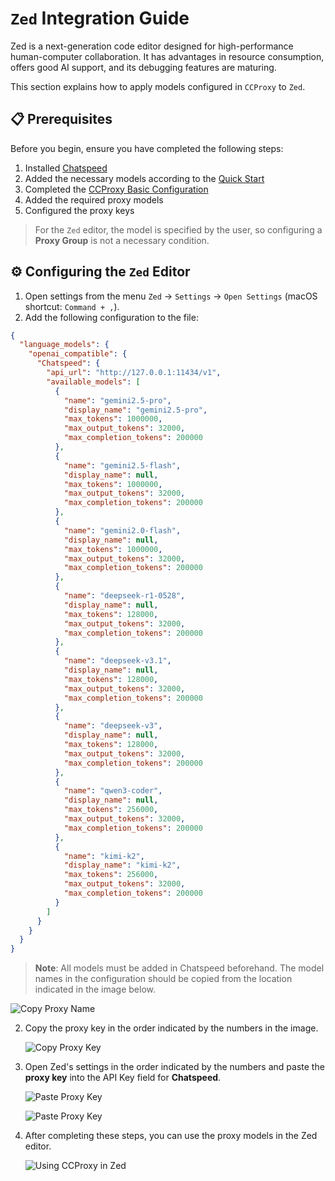 # `Zed` Integration Guide

Zed is a next-generation code editor designed for high-performance human-computer collaboration. It has advantages in resource consumption, offers good AI support, and its debugging features are maturing.

This section explains how to apply models configured in `CCProxy` to `Zed`.

## 📋 Prerequisites

Before you begin, ensure you have completed the following steps:

1. Installed [Chatspeed](../guide/installation.md)
2. Added the necessary models according to the [Quick Start](../guide/quickStart.md)
3. Completed the [CCProxy Basic Configuration](configuration.md)
4. Added the required proxy models
5. Configured the proxy keys

> For the `Zed` editor, the model is specified by the user, so configuring a **Proxy Group** is not a necessary condition.

## ⚙️ Configuring the `Zed` Editor

1.  Open settings from the menu `Zed` -> `Settings` -> `Open Settings` (macOS shortcut: `Command + ,`).
2.  Add the following configuration to the file:

```json
{
  "language_models": {
    "openai_compatible": {
      "Chatspeed": {
        "api_url": "http://127.0.0.1:11434/v1",
        "available_models": [
          {
            "name": "gemini2.5-pro",
            "display_name": "gemini2.5-pro",
            "max_tokens": 1000000,
            "max_output_tokens": 32000,
            "max_completion_tokens": 200000
          },
          {
            "name": "gemini2.5-flash",
            "display_name": null,
            "max_tokens": 1000000,
            "max_output_tokens": 32000,
            "max_completion_tokens": 200000
          },
          {
            "name": "gemini2.0-flash",
            "display_name": null,
            "max_tokens": 1000000,
            "max_output_tokens": 32000,
            "max_completion_tokens": 200000
          },
          {
            "name": "deepseek-r1-0528",
            "display_name": null,
            "max_tokens": 128000,
            "max_output_tokens": 32000,
            "max_completion_tokens": 200000
          },
          {
            "name": "deepseek-v3.1",
            "display_name": null,
            "max_tokens": 128000,
            "max_output_tokens": 32000,
            "max_completion_tokens": 200000
          },
          {
            "name": "deepseek-v3",
            "display_name": null,
            "max_tokens": 128000,
            "max_output_tokens": 32000,
            "max_completion_tokens": 200000
          },
          {
            "name": "qwen3-coder",
            "display_name": null,
            "max_tokens": 256000,
            "max_output_tokens": 32000,
            "max_completion_tokens": 200000
          },
          {
            "name": "kimi-k2",
            "display_name": "kimi-k2",
            "max_tokens": 256000,
            "max_output_tokens": 32000,
            "max_completion_tokens": 200000
          }
        ]
      }
    }
  }
}
```

> **Note**: All models must be added in Chatspeed beforehand. The model names in the configuration should be copied from the location indicated in the image below.

![Copy Proxy Name](/images/en/proxy-setting-5.png)

2.  Copy the proxy key in the order indicated by the numbers in the image.

    ![Copy Proxy Key](/images/en/proxy-key-4.png)

3.  Open Zed's settings in the order indicated by the numbers and paste the **proxy key** into the API Key field for **Chatspeed**.

    ![Paste Proxy Key](/images/common/zed-setting-2.png)

    ![Paste Proxy Key](/images/common/zed-setting-3.png)

4.  After completing these steps, you can use the proxy models in the Zed editor.

    ![Using CCProxy in Zed](/images/common/zed-setting-4.png)

